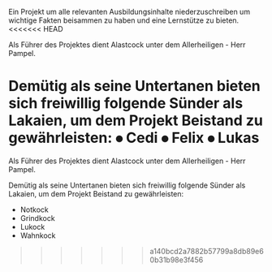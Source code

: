 Ein Projekt um alle relevanten Ausbildungsinhalte niederzuschreiben um wichtige Fakten beisammen zu haben und eine Lernstütze zu bieten.
<<<<<<< HEAD

Als Führer des Projektes dient Alastcock unter dem Allerheiligen - Herr Pampel.

Demütig als seine Untertanen bieten sich freiwillig folgende Sünder als Lakaien, um dem Projekt Beistand zu gewährleisten:
⦁	Cedi
⦁	Felix
⦁	Lukas
=======
Als Führer des Projektes dient Alastcock unter dem Allerheiligen - Herr Pampel.

Demütig als seine Untertanen bieten sich freiwillig folgende Sünder als Lakaien, um dem Projekt Beistand zu gewährleisten:
- Notkock
- Grindkock
- Lukock
- Wahnkock
>>>>>>> a140bcd2a7882b57799a8db89e60b31b98e3f456
